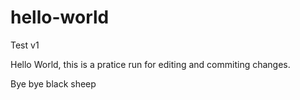 # hello-world
Test v1

Hello World, this is a pratice run for editing and commiting changes.

Bye bye black sheep
